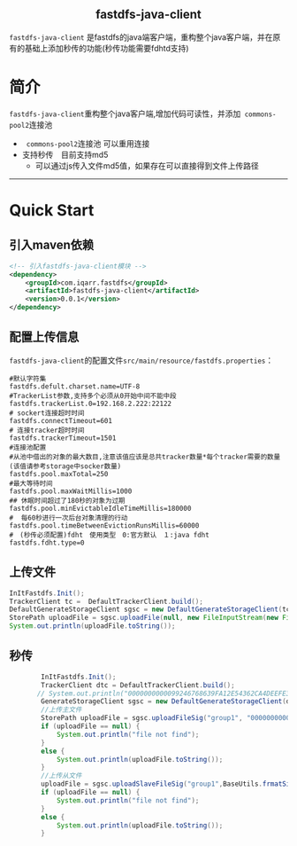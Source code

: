 ## <center>fastdfs-java-client
`fastdfs-java-client` 是fastdfs的java端客户端，重构整个java客户端，并在原有的基础上添加秒传的功能(秒传功能需要fdhtd支持)

# 简介

`fastdfs-java-client`重构整个java客户端,增加代码可读性，并添加` commons-pool2`连接池

* ` commons-pool2`连接池 可以重用连接
* 支持秒传　目前支持md5
	* 可以通过js传入文件md5值，如果存在可以直接得到文件上传路径


*** 

# Quick Start

## 引入maven依赖

```xml
<!-- 引入fastdfs-java-client模块 -->
<dependency>
    <groupId>com.iqarr.fastdfs</groupId>
	<artifactId>fastdfs-java-client</artifactId>
	<version>0.0.1</version>
</dependency>
```
## 配置上传信息
`fastdfs-java-client`的配置文件`src/main/resource/fastdfs.properties`：
```properties
#默认字符集
fastdfs.defult.charset.name=UTF-8
#TrackerList参数,支持多个必须从0开始中间不能中段
fastdfs.trackerList.0=192.168.2.222:22122
# sockert连接超时时间
fastdfs.connectTimeout=601
# 连接tracker超时时间
fastdfs.trackerTimeout=1501
#连接池配置
#从池中借出的对象的最大数目,注意该值应该是总共tracker数量*每个tracker需要的数量(该值请参考storage中socker数量)
fastdfs.pool.maxTotal=250
#最大等待时间
fastdfs.pool.maxWaitMillis=1000
## 休眠时间超过了180秒的对象为过期
fastdfs.pool.minEvictableIdleTimeMillis=180000
#  每60秒进行一次后台对象清理的行动
fastdfs.pool.timeBetweenEvictionRunsMillis=60000
#　(秒传必须配置)fdht　使用类型　0:官方默认　１:java fdht
fastdfs.fdht.type=0
```

## 上传文件
```java
InItFastdfs.Init();
TrackerClient tc =  DefaultTrackerClient.build();
DefaultGenerateStorageClient sgsc = new DefaultGenerateStorageClient(tc);
StorePath uploadFile = sgsc.uploadFile(null, new FileInputStream(new File("/home/user/image.png")), file.length(), "png");
System.out.println(uploadFile.toString());
```

## 秒传
```java
		InItFastdfs.Init();
        TrackerClient dtc = DefaultTrackerClient.build();
       // System.out.println("0000000000099246768639FA12E54362CA4DEEFE3AB5AEB8".length());
        GenerateStorageClient sgsc = new DefaultGenerateStorageClient(dtc);
        //上传主文件
        StorePath uploadFile = sgsc.uploadFileSig("group1", "0000000000099246768639FA12E54362CA4DEEFE3AB5AEB8", 200, "_AAAA",".png");
        if (uploadFile == null) {
            System.out.println("file not find");
        }
        else {
            System.out.println(uploadFile.toString());
        }
        //上传从文件
        uploadFile = sgsc.uploadSlaveFileSig("group1",BaseUtils.frmatSignature( "0000000000099246768639FA12E54362CA4DEEFE3AB5AEB8"),uploadFile.getPath(), 200, "_AAA11A",".png");
        if (uploadFile == null) {
            System.out.println("file not find");
        }
        else {
            System.out.println(uploadFile.toString());
        }
```
